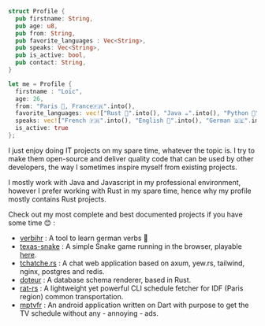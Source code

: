 ```rust
struct Profile {
  pub firstname: String,
  pub age: u8,
  pub from: String,
  pub favorite_languages : Vec<String>,
  pub speaks: Vec<String>,
  pub is_active: bool,
  pub contact: String,
}

let me = Profile {
  firstname : "Loïc",
  age: 26,
  from: "Paris 🗼, France🇫🇷".into(),
  favorite_languages: vec!["Rust 🦀".into(), "Java ☕".into(), "Python 🐍".into(), "Javascript".into()],
  speaks: vec!["French 🇫🇷".into(), "English 🏴󠁧󠁢󠁥󠁮󠁧󠁿".into(), "German 🇩🇪".into()],
  is_active: true
};
```

I just enjoy doing IT projects on my spare time, whatever the topic is. I try to make them open-source and deliver quality code that can be used by other developers, the way I sometimes inspire myself from existing projects.

I mostly work with Java and Javascript in my professional environment, however I prefer working with Rust in my spare time, hence why my profile mostly contains Rust projects.

Check out my most complete and best documented projects if you have some time :blush: :

* [verbihr](https://github.com/nag763/verbihr) : A tool to learn german verbs 📘 
* [texas-snake](https://github.com/nag763/texas-snake) : A simple Snake game running in the browser, playable [here](https://nag763.github.io/texas-snake/).
* [tchatche.rs](https://github.com/nag763/tchatchers) : A chat web application based on axum, yew.rs, tailwind, nginx, postgres and redis.
* [doteur](https://github.com/nag763/doteur) : A database schema renderer, based in Rust.
* [rat-rs](https://github.com/nag763/rat-rs) : A lightweight yet powerful CLI schedule fetcher for IDF (Paris region) common transportation.
* [mptvfr](https://github.com/nag763/mptvfr) : An android application written on Dart with purpose to get the TV schedule without any - annoying - ads.
